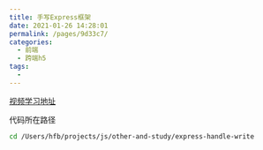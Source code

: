 ```yaml
---
title: 手写Express框架
date: 2021-01-26 14:28:01
permalink: /pages/9d33c7/
categories:
  - 前端
  - 跨端h5
tags:
  - 
---
```



[视频学习地址](https://www.bilibili.com/video/BV1Ns411L7vv?from=search&seid=2776567291777084849)

代码所在路径
``` bash
cd /Users/hfb/projects/js/other-and-study/express-handle-write
```


